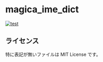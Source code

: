 # magica_ime_dict

[![test](https://github.com/matunnkazumi/magica_ime_dict/workflows/for%20pull%20request/badge.svg)](https://github.com/matunnkazumi/magica_ime_dict/actions?query=workflow%3A%22for+pull+request%22)

## ライセンス
特に表記が無いファイルは MIT License です。

